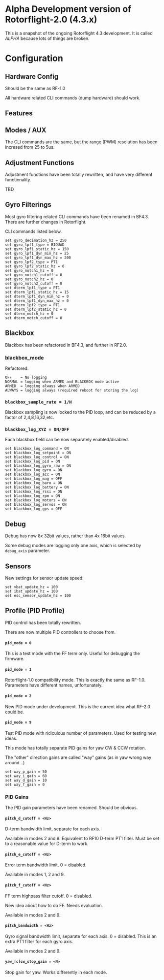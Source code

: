 
# Alpha Development version of Rotorflight-2.0 (4.3.x)

This is a snapshot of the ongoing Rotorflight 4.3 development.
It is called _ALPHA_ because lots of things are broken.

# Configuration

## Hardware Config

Should be the same as RF-1.0

All hardware related CLI commands (dump hardware) should work.

## Features


## Modes / AUX

The CLI commands are the same, but the range (PWM) resolution
has been incresed from 25 to 5us.


## Adjustment Functions

Adjustment functions have been totally rewritten, and have
very different functionality.

TBD

## Gyro Filterings

Most gyro filtering related CLI commands have been renamed in BF4.3.
There are further changes in Rotorflight.

CLI commands listed below.

```
set gyro_decimation_hz = 250
set gyro_lpf1_type = BIQUAD
set gyro_lpf1_static_hz = 150
set gyro_lpf1_dyn_min_hz = 25
set gyro_lpf1_dyn_max_hz = 200
set gyro_lpf2_type = PT1
set gyro_lpf2_static_hz = 0
set gyro_notch1_hz = 0
set gyro_notch1_cutoff = 0
set gyro_notch2_hz = 0
set gyro_notch2_cutoff = 0
set dterm_lpf1_type = PT1
set dterm_lpf1_static_hz = 15
set dterm_lpf1_dyn_min_hz = 0
set dterm_lpf1_dyn_max_hz = 0
set dterm_lpf2_type = PT1
set dterm_lpf2_static_hz = 0
set dterm_notch_hz = 0
set dterm_notch_cutoff = 0
```

## Blackbox

Blackbox has been refactored in BF4.3, and further in RF2.0.

### blackbox_mode

Refactored.

```
OFF    = No logging
NORMAL = logging when ARMED and BLACKBOX mode active
ARMED  = logging always when ARMED
ALWAYS = logging always (required reboot for storing the log)
```

### `blackbox_sample_rate = 1/N`

Blackbox sampling is now locked to the PID loop, and can be reduced
by a factor of 2,4,8,16,32,etc.


### `blackbox_log_XYZ = ON/OFF`

Each blackbox field can be now separately enabled/disabled.

```
set blackbox_log_command = ON
set blackbox_log_setpoint = ON
set blackbox_log_control = ON
set blackbox_log_pid = ON
set blackbox_log_gyro_raw = ON
set blackbox_log_gyro = ON
set blackbox_log_acc = ON
set blackbox_log_mag = OFF
set blackbox_log_baro = ON
set blackbox_log_battery = ON
set blackbox_log_rssi = ON
set blackbox_log_rpm = ON
set blackbox_log_motors = ON
set blackbox_log_servos = ON
set blackbox_log_gps = OFF
```

## Debug

Debug has now 8x 32bit values, rather than 4x 16bit values.

Some debug modes are logging only one axis, which is selected
by `debug_axis` parameter.


## Sensors

New settings for sensor update speed:

```
set vbat_update_hz = 100
set ibat_update_hz = 100
set esc_sensor_update_hz = 100
```


## Profile (PID Profile)

PID control has been totally rewritten.

There are now multiple PID controllers to choose from.

#### `pid_mode = 0`

This is a test mode with the FF term only. Useful for debugging the firmware.

#### `pid_mode = 1`

Rotorflight-1.0 compatibility mode. This is exactly the same as RF-1.0.
Parameters have different names, unfortunately.

#### `pid_mode = 2`

New PID mode under development. This is the current idea what RF-2.0 could be.

#### `pid_mode = 9`

Test PID mode with ridiculous number of parameters. Used for testing new ideas.

This mode has totally separate PID gains for yaw CW & CCW rotation.

The "other" direction gains are called "way" gains (as in yaw wrong way around...)

```
set way_p_gain = 50
set way_i_gain = 60
set way_d_gain = 10
set way_f_gain = 0
```


### PID Gains

The PID gain parameters have been renamed. Should be obvious.


#### `pitch_d_cutoff = <Hz>`

D-term bandwidth limit, separate for each axis.

Available in modes 2 and 9. Equivalent to RF10 D-term PT1 filter.
Must be set to a reasonable value for D-term to work.

#### `pitch_e_cutoff = <Hz>`

Error term bandwidth limit. 0 = disabled.

Available in modes 1, 2 and 9.

#### `pitch_f_cutoff = <Hz>`

FF term highpass filter cutoff. 0 = disabled.

New idea about how to do FF. Needs evaluation.

Available in modes 2 and 9.

#### `pitch_bandwidth = <Hz>`

Gyro signal bandwidth limit, separate for each axis. 0 = disabled.
This is an extra PT1 filter for each gyro axis.

Available in modes 2 and 9.

#### `yaw_[c]cw_stop_gain = <N>`

Stop gain for yaw. Works differently in each mode.

